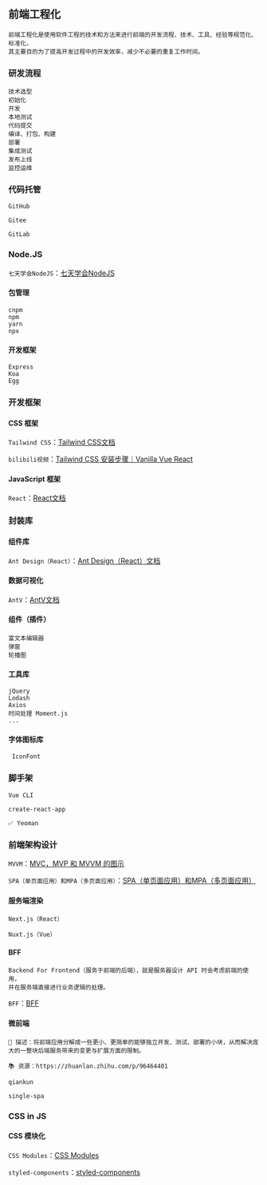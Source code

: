 ## 前端工程化

```
前端工程化是使用软件工程的技术和方法来进行前端的开发流程、技术、工具、经验等规范化、标准化，
其主要目的为了提高开发过程中的开发效率，减少不必要的重复工作时间。
```

### 研发流程
```
技术选型
初始化
开发
本地测试
代码提交
编译、打包、构建
部署
集成测试
发布上线
监控运维
```

### 代码托管
```
GitHub

Gitee

GitLab
```

### Node.JS
`七天学会NodeJS`：[七天学会NodeJS](https://nqdeng.github.io/7-days-nodejs/)

#### 包管理
```
cnpm
npm
yarn
npx
```

#### 开发框架
```
Express
Koa
Egg
```



### 开发框架

#### CSS 框架
`Tailwind CSS`：[Tailwind CSS文档](https://www.tailwindcss.cn/)

`bilibili视频`：[Tailwind CSS 安装步骤｜Vanilla Vue React](https://www.bilibili.com/video/BV1fp4y1x752)

#### JavaScript 框架
`React`：[React文档](https://react.docschina.org/)

### 封装库

#### 组件库
`Ant Design（React）`：[Ant Design（React）文档](https://ant-design.gitee.io/index-cn)

#### 数据可视化
`AntV`：[AntV文档](https://antv.gitee.io/zh)

#### 组件（插件）
```
富文本编辑器
弹窗
轮播图
```

#### 工具库
```
jQuery
Lodash
Axios
时间处理 Moment.js
...
```

#### 字体图标库
```
 IconFont
```

### 脚手架
```
Vue CLI

create-react-app

✅ Yeoman
```

### 前端架构设计
`MVVM`：[MVC，MVP 和 MVVM 的图示](https://www.ruanyifeng.com/blog/2015/02/mvcmvp_mvvm.html)

`SPA（单页面应用）和MPA（多页面应用）`：[SPA（单页面应用）和MPA（多页面应用）](https://www.jianshu.com/p/a02eb15d2d70)


#### 服务端渲染
```
Next.js（React）

Nuxt.js（Vue）
```

#### BFF
```
Backend For Frontend（服务于前端的后端），就是服务器设计 API 时会考虑前端的使用，
并在服务端直接进行业务逻辑的处理。
```
`BFF`：[BFF](https://www.jianshu.com/p/eb1875c62ad3)

#### 微前端
```
💬 描述：将前端应用分解成一些更小、更简单的能够独立开发、测试、部署的小块，从而解决庞大的一整块后端服务带来的变更与扩展方面的限制。

📚 资源：https://zhuanlan.zhihu.com/p/96464401

qiankun

single-spa
```


### CSS in JS

#### CSS 模块化
`CSS Modules`：[CSS Modules](http://www.ruanyifeng.com/blog/2016/06/css_modules.html)

`styled-components`：[styled-components](https://github.com/hengg/styled-components-docs-zh)
